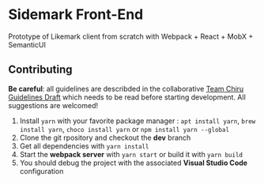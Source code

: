# Sidemark Front-End
Prototype of Likemark client from scratch with Webpack + React + MobX + SemanticUI

## Contributing
**Be careful**: all guidelines are describded in the collaborative [Team Chiru Guidelines Draft](https://paper.dropbox.com/doc/Team-Chiru-Guidelines-Draft-YHh8yPhFpgz4b5cRPXlgA) which needs to be read before starting development. All suggestions are welcomed!

1. Install `yarn` with your favorite package manager : `apt install yarn`, `brew install yarn`, `choco install yarn` or `npm install yarn --global`
2. Clone the git rpository and checkout the **dev** branch
2. Get all dependencies with `yarn install`
3. Start the **webpack server** with `yarn start` or build it with `yarn build`
4. You should debug the project with the associated **Visual Studio Code** configuration

